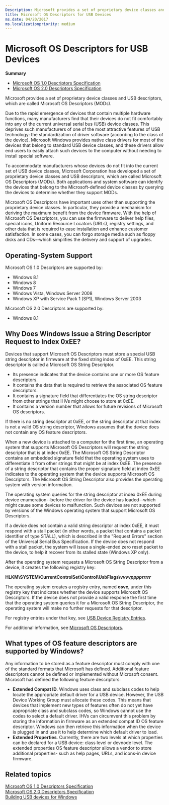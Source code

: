 ```yaml
---
Description: Microsoft provides a set of proprietary device classes and USB descriptors, which are called Microsoft OS Descriptors (MODs).
title: Microsoft OS Descriptors for USB Devices
ms.date: 04/20/2017
ms.localizationpriority: medium
---
```


# Microsoft OS Descriptors for USB Devices


**Summary**

-   [Microsoft OS 1.0 Descriptors Specification](https://go.microsoft.com/fwlink/p/?linkid=617154)
-   [Microsoft OS 2.0 Descriptors Specification](https://go.microsoft.com/fwlink/p/?linkid=306681)

Microsoft provides a set of proprietary device classes and USB descriptors, which are called Microsoft OS Descriptors (MODs).




Due to the rapid emergence of devices that contain multiple hardware functions, many manufacturers find that their devices do not fit comfortably into any of the current universal serial bus (USB) device classes. This deprives such manufacturers of one of the most attractive features of USB technology: the standardization of driver software (according to the class of the device). Microsoft Windows provides native class drivers for most of the devices that belong to standard USB device classes, and these drivers allow end users to easily attach such devices to the computer without needing to install special software.

To accommodate manufacturers whose devices do not fit into the current set of USB device classes, Microsoft Corporation has developed a set of proprietary device classes and USB descriptors, which are called Microsoft OS Descriptors (MODs). Both applications and system software can identify the devices that belong to the Microsoft-defined device classes by querying the devices to determine whether they support MODs.

Microsoft OS Descriptors have important uses other than supporting the proprietary device classes. In particular, they provide a mechanism for deriving the maximum benefit from the device firmware. With the help of Microsoft OS Descriptors, you can use the firmware to deliver help files, special icons, Uniform Resource Locators (URLs), registry settings, and other data that is required to ease installation and enhance customer satisfaction. In some cases, you can forgo storage media such as floppy disks and CDs--which simplifies the delivery and support of upgrades.

## Operating-System Support


Microsoft OS 1.0 Descriptors are supported by:

-   Windows 8.1
-   Windows 8
-   Windows 7
-   Windows Vista, Windows Server 2008
-   Windows XP with Service Pack 1 (SP1), Windows Server 2003

Microsoft OS 2.0 Descriptors are supported by:

-   Windows 8.1

## Why Does Windows Issue a String Descriptor Request to Index 0xEE?


Devices that support Microsoft OS Descriptors must store a special USB string descriptor in firmware at the fixed string index of 0xEE. This string descriptor is called a Microsoft OS String Descriptor.

-   Its presence indicates that the device contains one or more OS feature descriptors.
-   It contains the data that is required to retrieve the associated OS feature descriptors.
-   It contains a signature field that differentiates the OS string descriptor from other strings that IHVs might choose to store at 0xEE.
-   It contains a version number that allows for future revisions of Microsoft OS descriptors.

If there is no string descriptor at 0xEE, or the string descriptor at that index is not a valid OS string descriptor, Windows assumes that the device does not contain any OS feature descriptors.

When a new device is attached to a computer for the first time, an operating system that supports Microsoft OS Descriptors will request the string descriptor that is at index 0xEE. The Microsoft OS String Descriptor contains an embedded signature field that the operating system uses to differentiate it from other strings that might be at index 0xEE. The presence of a string descriptor that contains the proper signature field at index 0xEE indicates to the operating system that the device supports Microsoft OS Descriptors. The Microsoft OS String Descriptor also provides the operating system with version information.

The operating system queries for the string descriptor at index 0xEE during device enumeration--before the driver for the device has loaded--which might cause some devices to malfunction. Such devices are not supported by versions of the Windows operating system that support Microsoft OS Descriptors.

If a device does not contain a valid string descriptor at index 0xEE, it must respond with a stall packet (in other words, a packet that contains a packet identifier of type STALL), which is described in the "Request Errors" section of the Universal Serial Bus Specification. If the device does not respond with a stall packet, the system will issue a single-ended zero reset packet to the device, to help it recover from its stalled state (Windows XP only).

After the operating system requests a Microsoft OS String Descriptor from a device, it creates the following registry key:

**HLKM\\SYSTEM\\CurrentControlSet\\Control\\UsbFlags\\*vvvvpppprrrrr***

The operating system creates a registry entry, named **osvc**, under this registry key that indicates whether the device supports Microsoft OS Descriptors. If the device does not provide a valid response the first time that the operating system queries it for a Microsoft OS String Descriptor, the operating system will make no further requests for that descriptor.

For registry entries under that key, see [USB Device Registry Entries](usb-device-specific-registry-settings.md).

For additional information, see [Microsoft OS Descriptors](https://go.microsoft.com/fwlink/p/?linkid=617154).

## What types of OS feature descriptors are supported by Windows?


Any information to be stored as a feature descriptor must comply with one of the standard formats that Microsoft has defined. Additional feature descriptors cannot be defined or implemented without Microsoft consent. Microsoft has defined the following feature descriptors:

-   **Extended Compat ID**. Windows uses class and subclass codes to help locate the appropriate default driver for a USB device. However, the USB Device Working Group must allocate these codes. This means that devices that implement new types of features often do not yet have appropriate class and subclass codes, so Windows cannot use the codes to select a default driver. IHVs can circumvent this problem by storing the information in firmware as an extended compat ID OS feature descriptor. Windows can then retrieve this information when the device is plugged in and use it to help determine which default driver to load.
-   **Extended Properties**. Currently, there are two levels at which properties can be declared for a USB device: class level or devnode level. The extended properties OS feature descriptor allows a vendor to store additional properties- such as help pages, URLs, and icons-in device firmware.

## Related topics
[Microsoft OS 1.0 Descriptors Specification](https://go.microsoft.com/fwlink/p/?linkid=617154)  
[Microsoft OS 2.0 Descriptors Specification](https://go.microsoft.com/fwlink/p/?linkid=306681)  
[Building USB devices for Windows](building-usb-devices-for-windows.md)  



